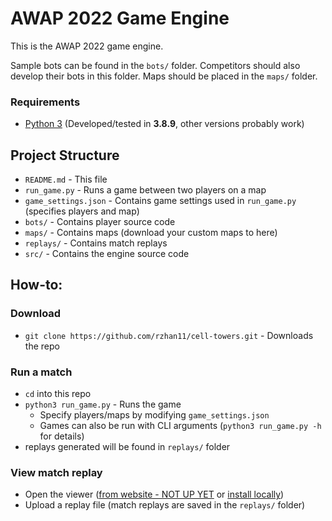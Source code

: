 # AWAP 2022 Game Engine

This is the AWAP 2022 game engine.

Sample bots can be found in the `bots/` folder. Competitors should also develop their bots in this folder.
Maps should be placed in the `maps/` folder.

### Requirements
* [Python 3](https://www.python.org/downloads/) (Developed/tested in **3.8.9**, other versions probably work)

## Project Structure
* `README.md` - This file
* `run_game.py` - Runs a game between two players on a map
* `game_settings.json` - Contains game settings used in `run_game.py` (specifies players and map)
* `bots/` - Contains player source code
* `maps/` - Contains maps (download your custom maps to here)
* `replays/` - Contains match replays
* `src/` - Contains the engine source code


## How-to:

### Download
* `git clone https://github.com/rzhan11/cell-towers.git` - Downloads the repo

### Run a match
* `cd` into this repo
* `python3 run_game.py` - Runs the game
    * Specify players/maps by modifying `game_settings.json`
    * Games can also be run with CLI arguments (`python3 run_game.py -h` for details)
* replays generated will be found in `replays/` folder

### View match replay
* Open the viewer ([from website - NOT UP YET](VIEWER_URL) or [install locally](https://github.com/rzhan11/cell-towers-viewer))
* Upload a replay file (match replays are saved in the `replays/` folder)
